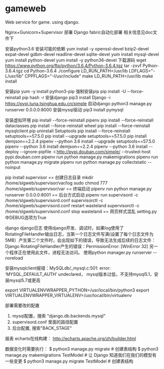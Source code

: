 # gameweb
Web service for game.
using django.

Nginx+Gunicorn+Supervisor 部署 Django
fabric自动化部署
相关信息见doc文件下


安装python3.6
安装可能的依赖
yum install -y openssl-devel bzip2-devel expat-devel gdbm-devel readline-devel sqlite-devel
yum install mysql-devel
yum install python-devel
yum install -y python36-devel
下载源码
wget https://www.python.org/ftp/python/3.6.4/Python-3.6.4.tgz
tar -zxvf Python-3.6.4.tgz
cd Python-3.6.4
./configure LD_RUN_PATH=/usr/lib LDFLAGS="-L/usr/lib" CPPFLAGS="-I/usr/include"
make LD_RUN_PATH=/usr/lib
make install

安装pip
yum -y install python3-pip
强制安装pip
pip install -U --force-reinstall pip
hash -r
安装django
pip3 install Django -i https://pypi.tuna.tsinghua.edu.cn/simple
启动django
python3 manage.py runserver 0.0.0.0:8000
安装mysql驱动
pip3 install pymysql


安装虚拟环境
pip install --force-reinstall pipenv
pip install --force-reinstall dataclasses
pip install --force-reinstall wheel
pip install --force-reinstall mysqlclient
pip uninstall Setuptools
pip install --force-reinstall setuptools==57.5.0
pip install --upgrade setuptools==57.5.0
pip install demjson==2.2.4
pipenv --python 3.6 install --upgrade setuptools==57.5.0
pipenv --python 3.6 install demjson==2.2.4
pipenv --python 3.6 install --deploy --ignore-pipfile -i http://pypi.douban.com/simple/ --trusted-host pypi.douban.com
pipenv run python manage.py makemigrations
pipenv run python manage.py migrate
pipenv run python manage.py collectstatic --noinput

pip install supervisor
== 创建日志目录
mkdir /home/slgweb/supervisor/var/log
sudo chmod 777 /home/slgweb/supervisor/var
== 终端启动
pipenv run python manage.py runserver 0.0.0.0:8001
== 后台方式启动
pipenv run supervisord -c /home/slgweb/supervisord.conf
supervisorctl -c /home/slgweb/supervisord.conf  restart wasteland
supervisorctl -c /home/slgweb/supervisord.conf  stop wasteland
== 网页样式混乱
setting.py中DEBUG选项为True

django
django日志
使用django开发、调试时，如果log使用了RotatingFileHandler输出日志，当第一个日志文件写满(设置了每个日志文件为5MB）产生第二个文件时，会出现如下的错误，导致无法生成后续的日志文件：
Django RotatingFileHandler产生的错误：PermissionError: [WinError 32] 另一个程序正在使用此文件，进程无法访问。
使用python manager.py runserver --noreload


安装mysqlclient报错：MySQLdb/_mysql.c:501: error: ‘MYSQL_DEFAULT_AUTH’ undeclared， mysql版本过低，不支持mysql5.1，安装mysql5.7或更高


export VIRTUALENVWRAPPER_PYTHON=/usr/local/bin/python3
export VIRTUALENVWRAPPER_VIRTUALENV=/usr/local/bin/virtualenv

部署需要改的配置
1. mysql配置，搜索 "django.db.backends.mysql"
2. supervisord.conf 里面的路径配置
3. 后台配置, 搜索"BACK_STAGE"


报表
echarts在线构建：
http://echarts.apache.org/zh/builder.html

数据变化时需要执行：
$ python3 manage.py migrate   # 创建表结构
$ python3 manage.py makemigrations TestModel  # 让 Django 知道我们在我们的模型有一些变更
$ python3 manage.py migrate TestModel   # 创建表结构